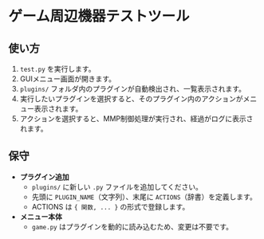 # ゲーム周辺機器テストツール

## 使い方
1. `test.py` を実行します。
2. GUIメニュー画面が開きます。
3. `plugins/` フォルダ内のプラグインが自動検出され、一覧表示されます。
4. 実行したいプラグインを選択すると、そのプラグイン内のアクションがメニュー表示されます。
5. アクションを選択すると、MMP制御処理が実行され、経過がログに表示されます。

## 保守
- **プラグイン追加**
  - `plugins/` に新しい `.py` ファイルを追加してください。
  - 先頭に `PLUGIN_NAME`（文字列）、末尾に `ACTIONS`（辞書）を定義します。
  - ACTIONS は `{ 関数, ... }` の形式で登録します。
- **メニュー本体**
  - `game.py` はプラグインを動的に読み込むため、変更は不要です。